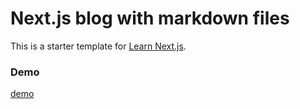 # Next.js blog with markdown files

This is a starter template for [Learn Next.js](https://nextjs.org/learn).

### Demo
[demo](https://nextjs-blog-weld-omega.vercel.app/)